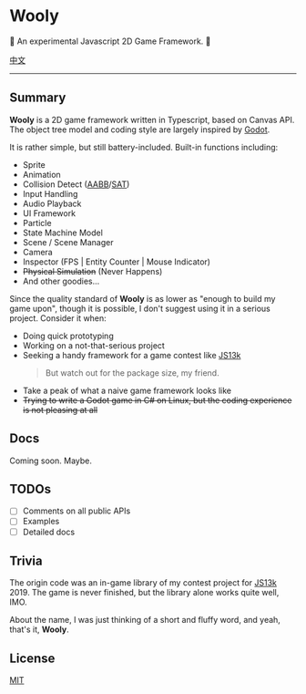 # Wooly

:construction: An experimental Javascript 2D Game Framework. :construction:

[中文](README_cn.md)

---

## Summary

**Wooly** is a 2D game framework written in Typescript, based on Canvas API. The object tree model and coding style are largely inspired by [Godot][_godot].

It is rather simple, but still battery-included. Built-in functions including:

- Sprite
- Animation
- Collision Detect ([AABB][_aabb]/[SAT][_sat])
- Input Handling
- Audio Playback
- UI Framework
- Particle
- State Machine Model
- Scene / Scene Manager
- Camera
- Inspector (FPS | Entity Counter | Mouse Indicator)
- ~~Physical Simulation~~ (Never Happens)
- And other goodies...

Since the quality standard of **Wooly** is as lower as "enough to build my game upon", though it is possible, I don't suggest using it in a serious project. Consider it when:

- Doing quick prototyping
- Working on a not-that-serious project
- Seeking a handy framework for a game contest like [JS13k][_js13k]
  > But watch out for the package size, my friend.
- Take a peak of what a naive game framework looks like
- ~~Trying to write a Godot game in C# on Linux, but the coding experience is not pleasing at all~~

## Docs

Coming soon. Maybe.

## TODOs

- [ ] Comments on all public APIs
- [ ] Examples
- [ ] Detailed docs

## Trivia

The origin code was an in-game library of my contest project for [JS13k][_js13k] 2019. The game is never finished, but the library alone works quite well, IMO.

About the name, I was just thinking of a short and fluffy word, and yeah, that's it, **Wooly**.

## License

[MIT](LICENSE)

[_godot]: https://godotengine.org/
[_aabb]: https://en.wikipedia.org/wiki/Minimum_bounding_box#Axis-aligned_minimum_bounding_box
[_sat]: http://www.dyn4j.org/2010/01/sat/
[_js13k]: http://js13kgames.com/

